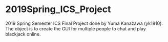 # 2019Spring_ICS_Project
2019 Spring Semester ICS Final Project done by Yuma Kanazawa (yk1810). The object is to create the GUI for multiple people to chat and play blackjack online.
